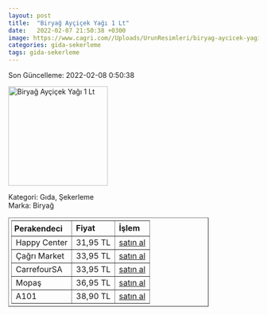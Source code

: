 ```yaml
---
layout: post
title:  "Biryağ Ayçiçek Yağı 1 Lt"
date:   2022-02-07 21:50:38 +0300
image: https://www.cagri.com//Uploads/UrunResimleri/biryag-aycicek-yagi-1-lt-e2af.jpg
categories: gida-sekerleme
tags: gida-sekerleme
---
```


Son Güncelleme: 2022-02-08 0:50:38

<img src="https://www.cagri.com//Uploads/UrunResimleri/biryag-aycicek-yagi-1-lt-e2af.jpg" width="200" alt="Biryağ Ayçiçek Yağı 1 Lt" />

Kategori: Gıda, Şekerleme
<br />
Marka: Biryağ

<table border="1" style="padding: 5px;width:80%;">
  <tr>
    <td style="padding: 5px;"><strong>Perakendeci</strong></td>
    <td><strong>Fiyat</strong></td>
    <td><strong>İşlem</strong></td>
  </tr>
  <tr>
              <td>Happy Center</td>
              <td>31,95 TL</td>
              <td><a target="_blank" href="https://www.happycenter.com.tr/Biryag_Y_aycicek_Yagi_1_Lt">satın al</a></td>
            </tr><tr>
              <td>Çağrı Market</td>
              <td>33,95 TL</td>
              <td><a target="_blank" href="https://www.cagri.com/biryag-aycicek-yagi-1-lt">satın al</a></td>
            </tr><tr>
              <td>CarrefourSA</td>
              <td>33,95 TL</td>
              <td><a target="_blank" href="https://www.carrefoursa.com/biryag-aycicek-yagi-1-lt-p-30072273">satın al</a></td>
            </tr><tr>
              <td>Mopaş</td>
              <td>36,95 TL</td>
              <td><a target="_blank" href="https://www.mopas.com.tr/biryag-aycicek-1-l/p/1796">satın al</a></td>
            </tr><tr>
              <td>A101</td>
              <td>38,90 TL</td>
              <td><a target="_blank" href="https://www.a101.com.tr/market/biryag-aycicek-yagi-1-l/">satın al</a></td>
            </tr>
</table>
